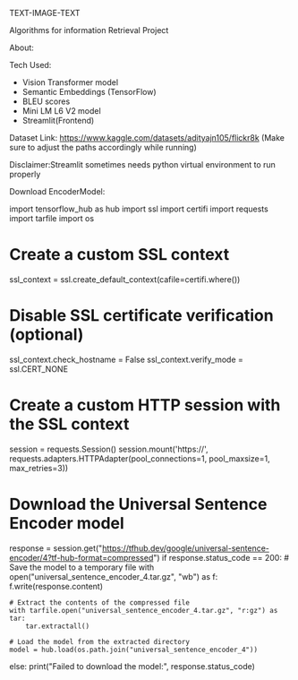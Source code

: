 TEXT-IMAGE-TEXT

Algorithms for information Retrieval Project

About:


Tech Used:
- Vision Transformer model
- Semantic Embeddings (TensorFlow)
- BLEU scores
- Mini LM L6 V2 model
- Streamlit(Frontend)

Dataset Link:
https://www.kaggle.com/datasets/adityajn105/flickr8k
(Make sure to adjust the paths accordingly while running)

Disclaimer:Streamlit sometimes needs python virtual environment to run properly


Download EncoderModel:

import tensorflow_hub as hub
import ssl
import certifi
import requests
import tarfile
import os

# Create a custom SSL context
ssl_context = ssl.create_default_context(cafile=certifi.where())

# Disable SSL certificate verification (optional)
ssl_context.check_hostname = False
ssl_context.verify_mode = ssl.CERT_NONE

# Create a custom HTTP session with the SSL context
session = requests.Session()
session.mount('https://', requests.adapters.HTTPAdapter(pool_connections=1, pool_maxsize=1, max_retries=3))

# Download the Universal Sentence Encoder model
response = session.get("https://tfhub.dev/google/universal-sentence-encoder/4?tf-hub-format=compressed")
if response.status_code == 200:
    # Save the model to a temporary file
    with open("universal_sentence_encoder_4.tar.gz", "wb") as f:
        f.write(response.content)
    
    # Extract the contents of the compressed file
    with tarfile.open("universal_sentence_encoder_4.tar.gz", "r:gz") as tar:
        tar.extractall()
    
    # Load the model from the extracted directory
    model = hub.load(os.path.join("universal_sentence_encoder_4"))
else:
    print("Failed to download the model:", response.status_code)
